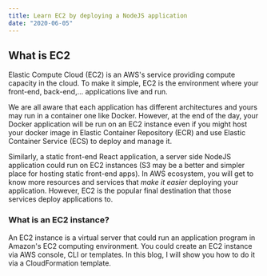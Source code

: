 ```yaml
---
title: Learn EC2 by deploying a NodeJS application
date: "2020-06-05"
---
```


## What is EC2
Elastic Compute Cloud (EC2) is an AWS's service providing compute capacity in the cloud. To make it simple, EC2 is the environment where your front-end, back-end,... applications live and run.

We are all aware that each application has different architectures and yours may run in a container one like Docker. However, at the end of the day, your Docker application will be run on an EC2 instance even if you might host your docker image in Elastic Container Repository (ECR) and use Elastic Container Service (ECS) to deploy and manage it.

Similarly, a static front-end React application, a server side NodeJS application could run on EC2 instances (S3 may be a better and simpler place for hosting static front-end apps). In AWS ecosystem, you will get to know more resources and services that *make it easier* deploying your application. However, EC2 is the popular final destination that those services deploy applications to.

### What is an EC2 instance?
An EC2 instance is a virtual server that could run an application program in Amazon's EC2 computing environment. You could create an EC2 instance via AWS console, CLI or templates. In this blog, I will show you how to do it via a CloudFormation template.






